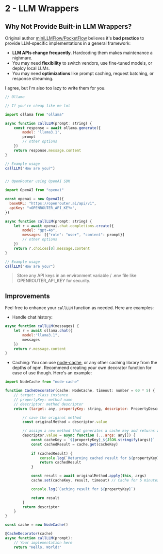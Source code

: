 # 2 - LLM Wrappers  

## Why Not Provide Built-in LLM Wrappers?
Original author [miniLLMFlow/PocketFlow](https://github.com/miniLLMFlow) believes it's **bad practice** to provide LLM-specific implementations in a general framework:
- **LLM APIs change frequently**. Hardcoding them makes maintenance a nighmare.
- You may need **flexibility** to switch vendors, use fine-tuned models, or deploy local LLMs.
- You may need **optimizations** like prompt caching, request batching, or response streaming.

I agree, but I'm also too lazy to write them for you.

```javascript
// Ollama 

// If you're cheap like me lol

import ollama from "ollama"

async function callLLM(prompt: string) {
    const response = await ollama.generate({
        model: 'llama3.1',
        prompt
        // other options
    })
    return response.message.content
}

// Example usage
callLLM("How are you?")
```

```javascript

// OpenRouter using OpenAI SDK

import OpenAI from "openai"

const openai = new OpenAI({
  baseURL: "https://openrouter.ai/api/v1",
  apiKey: "<OPENROUTER_API_KEY>",
})

async function callLLM(prompt: string) {
    let r = await openai.chat.completions.create({
        model: "gpt-4o",
        messages: [{"role": "user", "content": prompt}]
        // other options
    })
    return r.choices[0].message.content
}

// Example usage
callLLM("How are you?")
```

> Store any API keys in an environment variable / .env file like OPENROUTER_API_KEY for security.

## Improvements
Feel free to enhance your `callLLM` function as needed. Here are examples:

- Handle chat history:

```javascript
async function callLLM(messages) {
    let r = await ollama.chat({
        model:"llama3.1",
        messages
    })
    return r.message.content
}
```

- Caching: You can use [node-cache](https://www.npmjs.com/package/node-cache), or any other caching library from the depths of npm. Recommend creating your own decorator function for ease of use though. Here's an example:

```javascript
import NodeCache from "node-cache"

function CacheDecorator(cache: NodeCache, timeout: number = 60 * 5) {
    // target: class instance
    // propertyKey: method name
    // descriptor: method descriptor
    return (target: any, propertyKey: string, descriptor: PropertyDescriptor) => {

        // save the original method
        const originalMethod = descriptor.value

        // assign a new method that generates a cache key and returns a cached result if available
        descriptor.value = async function (...args: any[]) {
            const cacheKey = `${propertyKey}_${JSON.stringify(args)}`
            const cachedResult = cache.get(cacheKey)
        
            if (cachedResult) {
                console.log(`Returning cached result for ${propertyKey}`)
                return cachedResult
            }

            const result = await originalMethod.apply(this, args)
            cache.set(cacheKey, result, timeout) // Cache for 5 minutes

            console.log(`Caching result for ${propertyKey}`)

            return result
        }
        return descriptor
    }
}

const cache = new NodeCache()

@CacheDecorator(cache)
async function callLLM(prompt):
    // Your implementation here
    return "Hello, World!"
```